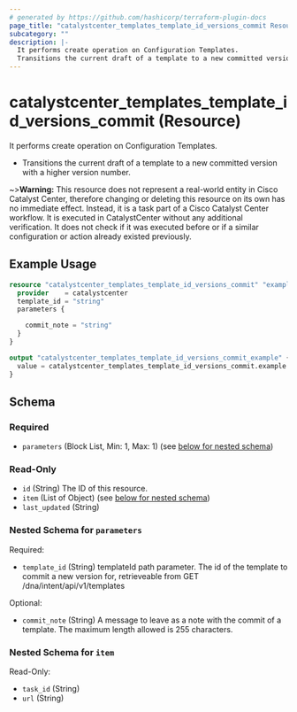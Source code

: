 ```yaml
---
# generated by https://github.com/hashicorp/terraform-plugin-docs
page_title: "catalystcenter_templates_template_id_versions_commit Resource - terraform-provider-catalystcenter"
subcategory: ""
description: |-
  It performs create operation on Configuration Templates.
  Transitions the current draft of a template to a new committed version with a higher version number.
---
```


# catalystcenter_templates_template_id_versions_commit (Resource)

It performs create operation on Configuration Templates.

- Transitions the current draft of a template to a new committed version with a higher version number.

~>**Warning:**
This resource does not represent a real-world entity in Cisco Catalyst Center, therefore changing or deleting this resource on its own has no immediate effect.
Instead, it is a task part of a Cisco Catalyst Center workflow. It is executed in CatalystCenter without any additional verification. It does not check if it was executed before or if a similar configuration or action already existed previously.

## Example Usage

```terraform
resource "catalystcenter_templates_template_id_versions_commit" "example" {
  provider    = catalystcenter
  template_id = "string"
  parameters {

    commit_note = "string"
  }
}

output "catalystcenter_templates_template_id_versions_commit_example" {
  value = catalystcenter_templates_template_id_versions_commit.example
}
```

<!-- schema generated by tfplugindocs -->
## Schema

### Required

- `parameters` (Block List, Min: 1, Max: 1) (see [below for nested schema](#nestedblock--parameters))

### Read-Only

- `id` (String) The ID of this resource.
- `item` (List of Object) (see [below for nested schema](#nestedatt--item))
- `last_updated` (String)

<a id="nestedblock--parameters"></a>
### Nested Schema for `parameters`

Required:

- `template_id` (String) templateId path parameter. The id of the template to commit a new version for, retrieveable from GET /dna/intent/api/v1/templates

Optional:

- `commit_note` (String) A message to leave as a note with the commit of a template. The maximum length allowed is 255 characters.


<a id="nestedatt--item"></a>
### Nested Schema for `item`

Read-Only:

- `task_id` (String)
- `url` (String)
